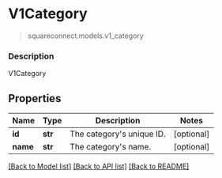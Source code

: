 # V1Category
> squareconnect.models.v1_category

### Description

V1Category

## Properties
Name | Type | Description | Notes
------------ | ------------- | ------------- | -------------
**id** | **str** | The category&#39;s unique ID. | [optional] 
**name** | **str** | The category&#39;s name. | [optional] 

[[Back to Model list]](../README.md#documentation-for-models) [[Back to API list]](../README.md#documentation-for-api-endpoints) [[Back to README]](../README.md)



